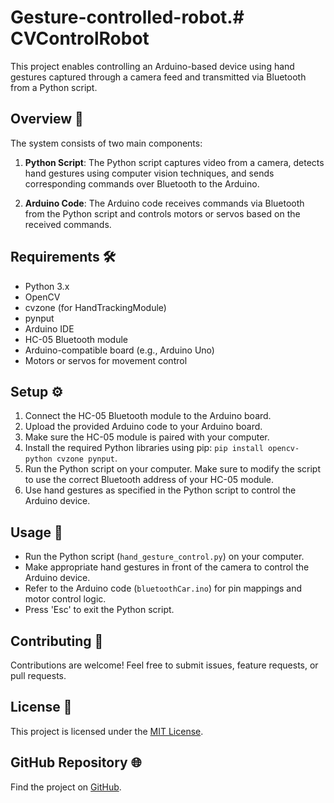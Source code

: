 # Gesture-controlled-robot.# CVControlRobot


This project enables controlling an Arduino-based device using hand gestures captured through a camera feed and transmitted via Bluetooth from a Python script.

## Overview 📝

The system consists of two main components:

1. **Python Script**: The Python script captures video from a camera, detects hand gestures using computer vision techniques, and sends corresponding commands over Bluetooth to the Arduino.

2. **Arduino Code**: The Arduino code receives commands via Bluetooth from the Python script and controls motors or servos based on the received commands.

## Requirements 🛠️

- Python 3.x
- OpenCV
- cvzone (for HandTrackingModule)
- pynput
- Arduino IDE
- HC-05 Bluetooth module
- Arduino-compatible board (e.g., Arduino Uno)
- Motors or servos for movement control

## Setup ⚙️

1. Connect the HC-05 Bluetooth module to the Arduino board.
2. Upload the provided Arduino code to your Arduino board.
3. Make sure the HC-05 module is paired with your computer.
4. Install the required Python libraries using pip: `pip install opencv-python cvzone pynput`.
5. Run the Python script on your computer. Make sure to modify the script to use the correct Bluetooth address of your HC-05 module.
6. Use hand gestures as specified in the Python script to control the Arduino device.

## Usage 🚀

- Run the Python script (`hand_gesture_control.py`) on your computer.
- Make appropriate hand gestures in front of the camera to control the Arduino device.
- Refer to the Arduino code (`bluetoothCar.ino`) for pin mappings and motor control logic.
- Press 'Esc' to exit the Python script.

## Contributing 🤝

Contributions are welcome! Feel free to submit issues, feature requests, or pull requests.

## License 📄

This project is licensed under the [MIT License](LICENSE).
## GitHub Repository 🌐

Find the project on [GitHub](https://github.com/GovardhanaRekam/CVControlRobot).
